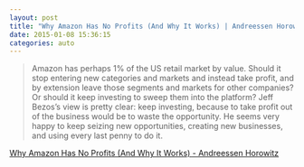 ```yaml
---
layout: post
title: "Why Amazon Has No Profits (And Why It Works) | Andreessen Horowitz"
date: 2015-01-08 15:36:15
categories: auto
---
```


> Amazon has perhaps 1% of the US retail market by value. Should it stop entering new categories and markets and instead take profit, and by extension leave those segments and markets for other companies? Or should it keep investing to sweep them into the platform? Jeff Bezos’s view is pretty clear: keep investing, because to take profit out of the business would be to waste the opportunity. He seems very happy to keep seizing new opportunities, creating new businesses, and using every last penny to do it.

 <!-- --> 

[Why Amazon Has No Profits (And Why It Works) - Andreessen Horowitz](http://a16z.com/2014/09/05/why-amazon-has-no-profits-and-why-it-works/)